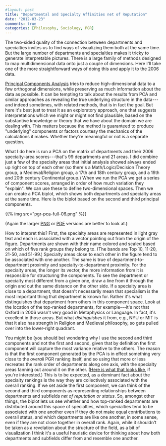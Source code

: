 ```yaml
---
#layout: post
title: "Departmental and Specialty Affinities net of Reputation"
date: "2012-03-23"
comments: true
categories: [Philosophy, Sociology, PGR]
---
```


The two-sided quality of the connection between departments and specialties invites us to find ways of visualizing them both at the same time. But the large number of departments and specialties makes it tricky to generate interpretable pictures. There is a large family of methods designed to map multidimensional data onto just a couple of dimensions. Here I'll take one of the more straightforward ways of doing this and apply it to the 2006 data. 

[Principal Components Analysis](http://en.wikipedia.org/wiki/Principal_component_analysis) tries to reduce high-dimensional data to a few orthogonal dimensions, while preserving as much information about the data as possible. It can be tempting to talk about the results from PCA and similar approaches as revealing the true underlying structure in the data---and indeed sometimes, with related methods, that is in fact the goal. But here it's best just to treat it as an exploratory approach, one that suggests interpretations which we might or might not find plausible, based on the substantive knowledge or theory that we have about  the domain we are dealing with. This matters because the method is guaranteed to produce "underlying" components or factors courtesy the mechanics of the calculations it makes. Whether they're meaningful or not is a separate question. 

What I do here is run a PCA on the matrix of departments and their 2006 specialty-area scores---that's 99 departments and 21 areas. I did combine just a few of the specialty areas that initial analysis showed always ended up right on top of each other (so there's a Math/Logic/Decision Theory group, a Medieval/Religion group, a 17th and 18th century group, and a 19th and 20th century Continental group.) When we run the PCA we get a series of component scores, arranged in order of how much variation they "explain". We can use these to define two-dimensional spaces. Then we can create a PCA biplot, which shows both departments and specialty areas at the same time. Here is the biplot based on the second and third principal components.

{{% img src="pgr-pca-full-06.png" %}}

(Again the larger <a href="pgr-pca-full-06.png">PNG</a> or <a href="pgr-pca-full-06.pdf">PDF</a> versions are better to look at.)

How to intepret this? First, the specialty areas are represented in light gray text and each is associated with a vector pointing out from the origin of the figure. Departments are shown with their name colored and scaled based on which of five rank groups they belong to. (The bands are Top 10, 11-20, 21-50, and 51-99.) Specialty areas close to each other in the figure tend to be associated with one another. The same is true of department-to-department proximity and specialty-to-department proximity. For the specialty areas, the longer its vector, the more information from it is responsible for structuring the components. To see the department or specialty most different from a given one, draw a line from it through the origin and out the same distance on the other side. If a specialty area is close to a department, that doesn't necessarily mean that specialism is the most important thing that department is known for. Rather it's what distinguishes that department from others in this component space. Look at the location of the top-ranked departments, for example---it's not that Oxford in 2006 wasn't very good in Metaphysics or Language. In fact, it's excellent in those areas. But what _distinguishes_ it from, e.g., NYU or MIT is that it also has  strength in Religion and Medieval philosophy, so gets pulled over into the lower-right quadrant.

You might be (you should be) wondering why I use the second and third components and not the first and second, given that by definition the first component will capture the most variance relative to the others. The reason is that the first component generated by the PCA is in effect something very close to the _overall_ PGR ranking itself, and so using that more or less recreates the rank order of departments along one axis, with the specialty areas fanning out around it on the other. (<a href="pgr-pca-full-c12-06.pdf">Here is what that looks like</a>, if you're interested.) This is to be expected, as a dominant fact about the specialty rankings is the way they are collectively associated with the overall ranking. If we set aside the first component, we can think of the second and third components as representing relationships between departments and subfields _net of reputation or status_. So, amongst other things, the biplot lets us see whether and how top-ranked departments are distributed around this space of specialties, which specialties tend to be associated with one another even if they do not make equal contributions to overall status, and which departments are like one another, in some sense, even if they are not close together in overall rank. Again, while it shouldn't be taken as a revelation about the structure of the field, as a bit of visualization I think it's a useful heuristic device for thinking about how both departments and subfields differ from and resemble one another.
